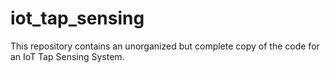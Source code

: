 # iot_tap_sensing
This repository contains an unorganized but complete copy of the code for an IoT Tap Sensing System.
